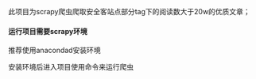 此项目为scrapy爬虫爬取安全客站点部分tag下的阅读数大于20w的优质文章；

#### 运行项目需要scrapy环境
推荐使用anacondad安装环境

安装环境后进入项目使用命令来运行爬虫
```scrapy crawl anquanke_spider

```
